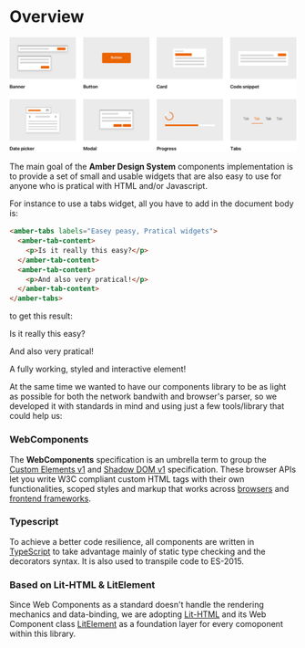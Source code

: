 # Overview

![Cover](/img/components.png)

The main goal of the **Amber Design System** components implementation is to provide a set of small and usable widgets that are also easy to use for anyone who is pratical with HTML and/or Javascript.

For instance to use a tabs widget, all you have to add in the document body is:

```html
<amber-tabs labels="Easey peasy, Pratical widgets">
  <amber-tab-content>
    <p>Is it really this easy?</p>
  </amber-tab-content>
  <amber-tab-content>
    <p>And also very pratical!</p>
  </amber-tab-content>
</amber-tabs>
```

to get this result:

<amber-tabs labels="Easey peasy, Pratical widgets">
  <amber-tab-content><p>Is it really this easy?</p></amber-tab-content>
  <amber-tab-content><p>And also very pratical!</p></amber-tab-content>
</amber-tabs>

A fully working, styled and interactive element!

At the same time we wanted to have our components library to be as light as possible for both the network bandwith and browser's parser, so we developed it with standards in mind and using just a few tools/library that could help us:

### WebComponents
The **WebComponents** specification is an umbrella term to group the [Custom Elements v1](https://developer.mozilla.org/en-US/docs/Web/Web_Components/Using_custom_elements) and [Shadow DOM v1](https://developer.mozilla.org/en-US/docs/Web/Web_Components/Using_shadow_DOM) specification. These browser APIs let you write W3C compliant custom HTML tags with their own functionalities, scoped styles and markup that works across [browsers](https://caniuse.com/#feat=custom-elementsv1) and [frontend frameworks](https://custom-elements-everywhere.com/).

### Typescript
To achieve a better code resilience, all components are written in [TypeScript](https://www.typescriptlang.org/) to take advantage mainly of static type checking and the decorators syntax. It is also used to transpile code to ES-2015.

### Based on Lit-HTML & LitElement
Since Web Components as a standard doesn't handle the rendering mechanics and data-binding, we are adopting [Lit-HTML](https://lit-html.polymer-project.org/) and its Web Component class [LitElement](https://lit-element.polymer-project.org/) as a foundation layer for every comoponent within this library.
